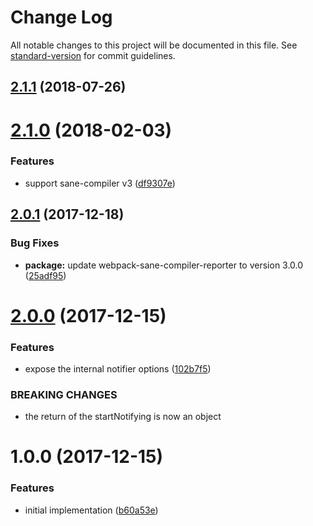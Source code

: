 # Change Log

All notable changes to this project will be documented in this file. See [standard-version](https://github.com/conventional-changelog/standard-version) for commit guidelines.

<a name="2.1.1"></a>
## [2.1.1](https://github.com/moxystudio/webpack-sane-compiler-notifier/compare/v2.1.0...v2.1.1) (2018-07-26)



<a name="2.1.0"></a>
# [2.1.0](https://github.com/moxystudio/webpack-sane-compiler-notifier/compare/v2.0.1...v2.1.0) (2018-02-03)


### Features

* support sane-compiler v3 ([df9307e](https://github.com/moxystudio/webpack-sane-compiler-notifier/commit/df9307e))



<a name="2.0.1"></a>
## [2.0.1](https://github.com/moxystudio/webpack-sane-compiler-notifier/compare/v2.0.0...v2.0.1) (2017-12-18)


### Bug Fixes

* **package:** update webpack-sane-compiler-reporter to version 3.0.0 ([25adf95](https://github.com/moxystudio/webpack-sane-compiler-notifier/commit/25adf95))



<a name="2.0.0"></a>
# [2.0.0](https://github.com/moxystudio/webpack-sane-compiler-notifier/compare/v1.0.0...v2.0.0) (2017-12-15)


### Features

* expose the internal notifier options ([102b7f5](https://github.com/moxystudio/webpack-sane-compiler-notifier/commit/102b7f5))


### BREAKING CHANGES

* the return of the startNotifying is now an object



<a name="1.0.0"></a>
# 1.0.0 (2017-12-15)


### Features

* initial implementation ([b60a53e](https://github.com/moxystudio/webpack-sane-compiler-notifier/commit/b60a53e))
